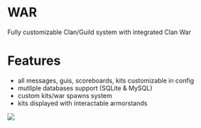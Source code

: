 # WAR
Fully customizable Clan/Guild system with integrated Clan War

# Features
- all messages, guis, scoreboards, kits customizable in config
- mutliple databases support (SQLite & MySQL)
- custom kits/war spawns system
- kits displayed with interactable armorstands

![](https://media.giphy.com/media/bcTHmbKkrgyW0iBaK7/giphy-downsized-large.gif?cid=790b7611c5cd002f014c1a52e9cad48ff204566eea4b71c1&rid=giphy-downsized-large.gif&ct=g)

